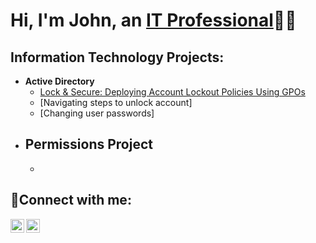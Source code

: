 <h1>Hi, I'm John, an <a href="https://www.linkedin.com/in/john-cicero-a481671b7/">IT Professional</a>👨‍💻</h1>

<h2> Information Technology Projects:</h2>

- <b>Active Directory </b>   
  - [Lock & Secure: Deploying Account Lockout Policies Using GPOs](https://github.com/JohnCicero13/AD-LockOutPolicy)
  - [Navigating steps to unlock account]
  - [Changing user passwords]
- <b>Permissions Project</b>
  - 
  - 

<h2>🤳Connect with me:</h2>

[<img align="left" alt="Josh | LinkedIn" width="22px" src="https://cdn.jsdelivr.net/npm/simple-icons@v3/icons/linkedin.svg" />][linkedin]
[<img align="left" alt="Josh | Instagram" width="22px" src="https://cdn.jsdelivr.net/npm/simple-icons@v3/icons/instagram.svg" />][instagram]

[instagram]: https://www.instagram.com/J.Cicer00
[linkedin]: https://www.linkedin.com/in/john-cicero-a481671b7/
